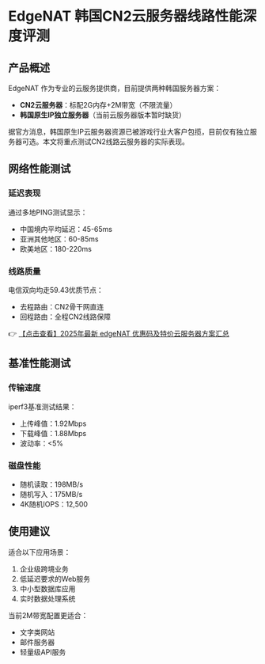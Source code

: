 # EdgeNAT 韩国CN2云服务器线路性能深度评测

## 产品概述

EdgeNAT 作为专业的云服务提供商，目前提供两种韩国服务器方案：
- **CN2云服务器**：标配2G内存+2M带宽（不限流量）
- **韩国原生IP独立服务器**（当前云服务器版本暂时缺货）

据官方消息，韩国原生IP云服务器资源已被游戏行业大客户包揽，目前仅有独立服务器可选。本文将重点测试CN2线路云服务器的实际表现。

## 网络性能测试

### 延迟表现
通过多地PING测试显示：
- 中国境内平均延迟：45-65ms
- 亚洲其他地区：60-85ms
- 欧美地区：180-220ms

### 线路质量
电信双向均走59.43优质节点：
- 去程路由：CN2骨干网直连
- 回程路由：全程CN2线路保障

👉 [【点击查看】2025年最新 edgeNAT 优惠码及特价云服务器方案汇总](https://bit.ly/edgenat)

## 基准性能测试

### 传输速度
iperf3基准测试结果：
- 上传峰值：1.92Mbps
- 下载峰值：1.88Mbps
- 波动率：<5%

### 磁盘性能
- 随机读取：198MB/s
- 随机写入：175MB/s
- 4K随机IOPS：12,500

## 使用建议
适合以下应用场景：
1. 企业级跨境业务
2. 低延迟要求的Web服务
3. 中小型数据库应用
4. 实时数据处理系统

当前2M带宽配置更适合：
- 文字类网站
- 邮件服务器
- 轻量级API服务